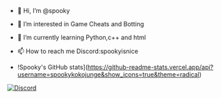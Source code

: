 - 👋 Hi, I’m @spooky
- 👀 I’m interested in Game Cheats and Botting
- 🌱 I’m currently learning Python,c++ and html
- 📫 How to reach me Discord:spookyisnice

- !Spooky's GitHub stats](https://github-readme-stats.vercel.app/api?username=spookykokojunge&show_icons=true&theme=radical)

[![Discord](https://img.shields.io/badge/Discord-Spooky-7289DA?style=for-the-badge&logo=discord&logoColor=white)](https://discord.com/users/1116396294353735701)

